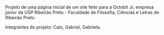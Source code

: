 Projeto de uma página inicial de um site feito para a Octobit Jr, empresa júnior da USP Ribeirão Preto - Faculdade de Filosofia, Ciências e Letras de Ribeirão Preto.

Integrantes do projeto: Caio, Gabriel, Gabriela.
